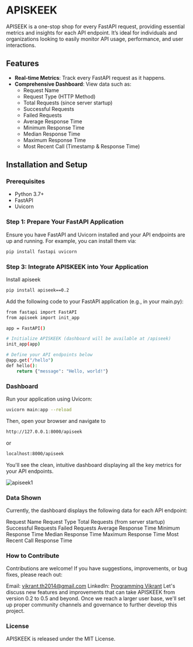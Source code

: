 # APISKEEK

APISEEK is a one-stop shop for every FastAPI request, providing essential metrics and insights for each API endpoint. It’s ideal for individuals and organizations looking to easily monitor API usage, performance, and user interactions.

## Features

- **Real-time Metrics**: Track every FastAPI request as it happens.
- **Comprehensive Dashboard**: View data such as:
  - Request Name
  - Request Type (HTTP Method)
  - Total Requests (since server startup)
  - Successful Requests
  - Failed Requests
  - Average Response Time
  - Minimum Response Time
  - Median Response Time
  - Maximum Response Time
  - Most Recent Call (Timestamp & Response Time)

## Installation and Setup

### Prerequisites

- Python 3.7+
- FastAPI
- Uvicorn

### Step 1: Prepare Your FastAPI Application

Ensure you have FastAPI and Uvicorn installed and your API endpoints are up and running. For example, you can install them via:

```bash
pip install fastapi uvicorn
```
### Step 3: Integrate APISKEEK into Your Application
Install apiseek

```bash
pip install apiseek==0.2
```

Add the following code to your FastAPI application (e.g., in your main.py):
```bash
from fastapi import FastAPI
from apiseek import init_app

app = FastAPI()

# Initialize APISKEEK (dashboard will be available at /apiseek)
init_app(app)

# Define your API endpoints below
@app.get("/hello")
def hello():
    return {"message": "Hello, world!"}
```

### Dashboard
Run your application using Uvicorn:
```bash
uvicorn main:app --reload
```
Then, open your browser and navigate to
```bash
http://127.0.0.1:8000/apiseek
```
or
```bash
localhost:8000/apiseek
```
You'll see the clean, intuitive dashboard displaying all the key metrics for your API endpoints.

![apiseek1](https://github.com/user-attachments/assets/da022cd2-7276-4042-98da-05f44f490da1)

### Data Shown
Currently, the dashboard displays the following data for each API endpoint:

Request Name
Request Type
Total Requests (from server startup)
Successful Requests
Failed Requests
Average Response Time
Minimum Response Time
Median Response Time
Maximum Response Time
Most Recent Call
Response Time

### How to Contribute
Contributions are welcome! If you have suggestions, improvements, or bug fixes, please reach out:

Email: vikrant.th2014@gmail.com
LinkedIn: [Programming Vikrant](https://www.linkedin.com/in/programming-vikrant/)
Let's discuss new features and improvements that can take APISKEEK from version 0.2 to 0.5 and beyond. Once we reach a larger user base, we'll set up proper community channels and governance to further develop this project.

### License
APISKEEK is released under the MIT License.




